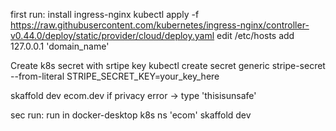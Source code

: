 
first run:
install  ingress-nginx
    kubectl apply -f https://raw.githubusercontent.com/kubernetes/ingress-nginx/controller-v0.44.0/deploy/static/provider/cloud/deploy.yaml
edit /etc/hosts 
    add 127.0.0.1 'domain_name'

Create k8s secret with srtipe key
kubectl create secret generic stripe-secret --from-literal STRIPE_SECRET_KEY=your_key_here

skaffold dev
ecom.dev
if privacy error -> type 'thisisunsafe'

sec run:
run in docker-desktop k8s ns 'ecom'
skaffold dev